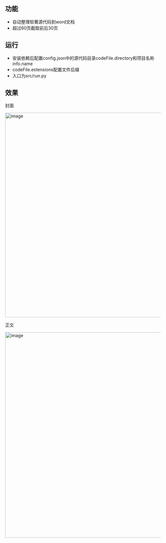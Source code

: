 ## 功能

- 自动整理软著源代码到word文档
- 超过60页截取前后30页

## 运行

- 安装依赖后配置config.json中的源代码目录codeFile.directory和项目名称info.name
- codeFile.extensions配置文件后缀
- 入口为src/run.py

## 效果
封面

<img width="660" alt="image" src="https://github.com/user-attachments/assets/8cbfde1f-93a9-4946-9ba8-9689c9bb0b8f">

正文

<img width="663" alt="image" src="https://github.com/user-attachments/assets/ad1115ba-d049-40ef-959b-0726f805024a">

